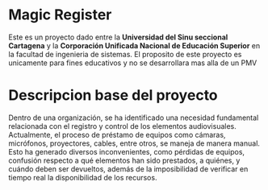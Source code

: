 # Magic Register
Este es un proyecto dado entre la **Universidad del Sinu seccional Cartagena** y la 
**Corporación Unificada Nacional de Educación Superior** en la facultad de ingenieria de sistemas.
El proposito de este proyecto es unicamente para fines educativos y no se desarrollara mas alla de un PMV

# Descripcion base del proyecto
Dentro de una organización, se ha identificado una necesidad fundamental relacionada con el
registro y control de los elementos audiovisuales. Actualmente, el proceso de préstamo de
equipos como cámaras, micrófonos, proyectores, cables, entre otros, se maneja de manera
manual. Esto ha generado diversos inconvenientes, como pérdidas de equipos, confusión
respecto a qué elementos han sido prestados, a quiénes, y cuándo deben ser devueltos, además
de la imposibilidad de verificar en tiempo real la disponibilidad de los recursos.
